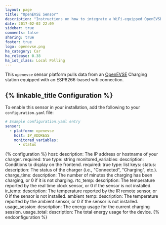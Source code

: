 ```yaml
---
layout: page
title: "OpenEVSE Sensor"
description: "Instructions on how to integrate a WiFi-equipped OpenEVSE Charging station with Home Assistant"
date: 2017-02-02 22:09
sidebar: true
comments: false
sharing: true
footer: true
logo: openevse.png
ha_category: Car
ha_release: 0.38
ha_iot_class: Local Polling
---
```



This `openevse` sensor platform pulls data from an [OpenEVSE](https://www.openevse.com/) Charging station equipped with an ESP8266-based wifi connection.

## {% linkable_title Configuration %}

To enable this sensor in your installation, add the following to your `configuration.yaml` file:

```yaml
# Example configuration.yaml entry
sensor:
  - platform: openevse
    host: IP_ADDRESS
    monitored_variables:
      - status
```

{% configuration %}
host:
  description: The IP address or hostname of your charger.
  required: true
  type: string
monitored_variables:
  description: Conditions to display on the frontend.
  required: true
  type: list
  keys:
    status:
      description: The status of the charger (i.e., "Connected", "Charging", etc.).
    charge_time:
      description: The number of minutes the charging has been charging, or 0 if it is not charging.
    rtc_temp:
      description: The temperature reported by the real time clock sensor, or 0 if the sensor is not installed.
    ir_temp:
      description: The temperature reported by the IR remote sensor, or 0 if the sensor is not installed.
    ambient_temp:
      description: The temperature reported by the ambient sensor, or 0 if the sensor is not installed.
    usage_session:
      description: The energy usage for the current charging session.
    usage_total:
      description: The total energy usage for the device.
{% endconfiguration %}
